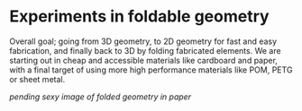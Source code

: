 # Experiments in foldable geometry

Overall goal; going from 3D geometry, to 2D geometry for fast and easy fabrication, and finally back to 3D by folding fabricated elements. We are starting out in cheap and accessible materials like cardboard and paper, with a final target of using more high performance materials like POM, PETG or sheet metal. 

*pending sexy image of folded geometry in paper*

